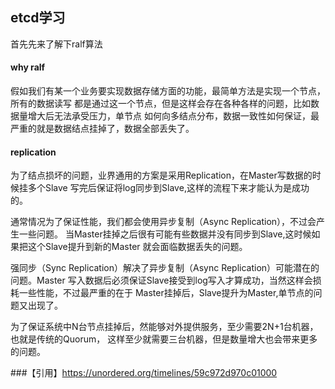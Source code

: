 ## etcd学习 

首先先来了解下ralf算法  

#### why ralf 

假如我们有某一个业务要实现数据存储方面的功能，最简单方法是实现一个节点，所有的数据读写
都是通过这一个节点，但是这样会存在各种各样的问题，比如数据量增大后无法承受压力，单节点
如何向多结点分布，数据一致性如何保证，最严重的就是数据结点挂掉了，数据全部丢失了。  

#### replication

为了结点损坏的问题，业界通用的方案是采用Replication，在Master写数据的时候挂多个Slave
写完后保证将log同步到Slave,这样的流程下来才能认为是成功的。  

通常情况为了保证性能，我们都会使用异步复制（Async Replication），不过会产生一些问题。
当Master挂掉之后很有可能有些数据并没有同步到Slave,这时候如果把这个Slave提升到新的Master
就会面临数据丢失的问题。  

强同步（Sync Replication）解决了异步复制（Async Replication）可能潜在的问题。Master
写入数据后必须保证Slave接受到log写入才算成功，当然这样会损耗一些性能，不过最严重的在于
Master挂掉后，Slave提升为Master,单节点的问题又出现了。　　　

为了保证系统中N台节点挂掉后，然能够对外提供服务，至少需要2N+1台机器，也就是传统的Quorum，
这样至少就需要三台机器，但是数量增大也会带来更多的问题。　　











###【引用】https://unordered.org/timelines/59c972d970c01000





  
